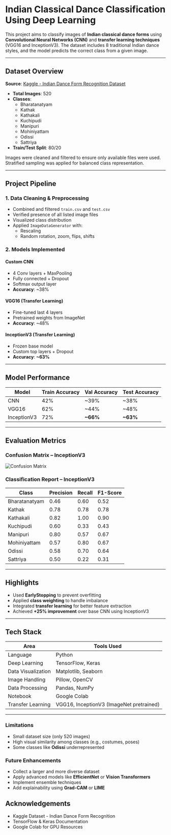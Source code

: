 # Indian Classical Dance Classification Using Deep Learning 

This project aims to classify images of **Indian classical dance forms** using **Convolutional Neural Networks (CNN)** and **transfer learning techniques** (VGG16 and InceptionV3). The dataset includes 8 traditional Indian dance styles, and the model predicts the correct class from a given image.

---

## Dataset Overview

**Source**: [Kaggle - Indian Dance Form Recognition Dataset](https://www.kaggle.com/datasets/somnath796/indian-dance-form-recognition)
- **Total Images**: 520  
- **Classes**:
  - Bharatanatyam
  - Kathak
  - Kathakali
  - Kuchipudi
  - Manipuri
  - Mohiniyattam
  - Odissi
  - Sattriya
- **Train/Test Split**: 80/20

Images were cleaned and filtered to ensure only available files were used. Stratified sampling was applied for balanced class representation.

---

## Project Pipeline

### 1. Data Cleaning & Preprocessing
- Combined and filtered `train.csv` and `test.csv`
- Verified presence of all listed image files
- Visualized class distribution
- Applied `ImageDataGenerator` with:
  - Rescaling
  - Random rotation, zoom, flips, shifts

### 2. Models Implemented

#### Custom CNN
- 4 Conv layers + MaxPooling
- Fully connected + Dropout
- Softmax output layer
- **Accuracy**: ~38%

####  VGG16 (Transfer Learning)
- Fine-tuned last 4 layers
- Pretrained weights from ImageNet
- **Accuracy**: ~48%

#### InceptionV3 (Transfer Learning)
- Frozen base model
- Custom top layers + Dropout
- **Accuracy**: **~63%**

---

## Model Performance

| Model       | Train Accuracy | Val Accuracy | Test Accuracy |
|-------------|----------------|--------------|----------------|
| CNN         | 42%            | ~39%         | ~38%           |
| VGG16       | 62%            | ~44%         | ~48%           |
| InceptionV3 | 72%            | **~66%**     | **~63%**       |

---

## Evaluation Metrics

### Confusion Matrix – InceptionV3

![Confusion Matrix](https://github.com/user-attachments/assets/7aadedbd-8160-4a1f-bbc7-7d10d5037db9)


### Classification Report – InceptionV3

| Class         | Precision | Recall | F1-Score |
|---------------|-----------|--------|----------|
| Bharatanatyam | 0.46      | 0.60   | 0.52     |
| Kathak        | 0.78      | 0.78   | 0.78     |
| Kathakali     | 0.82      | 1.00   | 0.90     |
| Kuchipudi     | 0.60      | 0.33   | 0.43     |
| Manipuri      | 0.80      | 0.57   | 0.67     |
| Mohiniyattam  | 0.57      | 0.80   | 0.67     |
| Odissi        | 0.58      | 0.70   | 0.64     |
| Sattriya      | 0.50      | 0.22   | 0.31     |

---

## Highlights

- Used **EarlyStopping** to prevent overfitting
- Applied **class weighting** to handle imbalance
- Integrated **transfer learning** for better feature extraction
- Achieved **+25% improvement** over base CNN using InceptionV3

---

## Tech Stack

| Area               | Tools Used                                  |
|--------------------|---------------------------------------------|
| Language           | Python                                      |
| Deep Learning      | TensorFlow, Keras                           |
| Data Visualization | Matplotlib, Seaborn                         |
| Image Handling     | Pillow, OpenCV                              |
| Data Processing    | Pandas, NumPy                               |
| Notebook           | Google Colab                                |
| Transfer Learning  | VGG16, InceptionV3 (ImageNet pretrained)    |

---
### Limitations
- Small dataset size (only 520 images)
- High visual similarity among classes (e.g., costumes, poses)
- Some classes like **Odissi** underrepresented

### Future Enhancements
- Collect a larger and more diverse dataset
- Apply advanced models like **EfficientNet** or **Vision Transformers**
- Implement ensemble techniques
- Add explainability using **Grad-CAM** or **LIME**


## Acknowledgements
- Kaggle Dataset - Indian Dance Form Recognition
- TensorFlow & Keras Documentation
- Google Colab for GPU Resources
